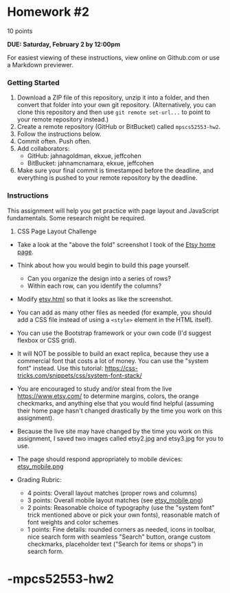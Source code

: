 # Homework #2

10 points

**DUE: Saturday, February 2 by 12:00pm**

For easiest viewing of these instructions, view online on Github.com or use a Markdown previewer.


### Getting Started

1. Download a ZIP file of this repository, unzip it into a folder, and then convert that folder
into your own git repository.  (Alternatively, you can clone this repository and then use `git remote set-url...` to point to your remote repository instead.)
2. Create a remote repository (GitHub or BitBucket) called `mpscs52553-hw2`.
2. Follow the instructions below.
3. Commit often.  Push often.
4. Add collaborators:
    * GitHub: jahnagoldman, ekxue, jeffcohen
    * BitBucket: jahnamcnamara, ekxue, jeffcohen
5. Make sure your final commit is timestamped before the deadline, and everything is pushed to your remote repository by the deadline.


### Instructions

This assignment will help you get practice with page layout and
JavaScript fundamentals.  Some research might be required.


1. CSS Page Layout Challenge
  * Take a look at the "above the fold" screenshot I took of the [Etsy home page](etsy.png).
  * Think about how you would begin to build this page yourself.
    * Can you organize the design into a series of rows?
    * Within each row, can you identify the columns?
  * Modify [etsy.html](etsy.html) so that it looks as like the screenshot.
  * You can add as many other files as needed (for example, you should add a CSS file instead
    of using a `<style>` element in the HTML itself).
  * You can use the Bootstrap framework or your own code (I'd suggest flexbox or CSS grid).
  * It will NOT be possible to build an exact replica, because they use
    a commercial font that costs a lot of money.  You can use
    the "system font" instead.  Use this tutorial: https://css-tricks.com/snippets/css/system-font-stack/
  * You are encouraged to study and/or steal from  the live https://www.etsy.com/ to determine margins,
    colors, the orange checkmarks, and anything else that you would find helpful
    (assuming their home page hasn't changed drastically by the time
    you work on this assignment).
  * Because the live site may have changed by the time you work on this
    assignment, I saved two images called etsy2.jpg and etsy3.jpg
    for you to use.
  * The page should respond appropriately to mobile devices: [etsy_mobile.png](etsy_mobile.png)

  * Grading Rubric:
    * 4 points: Overall layout matches (proper rows and columns)
    * 3 points: Overall mobile layout matches (see [etsy_mobile.png](etsy_mobile.png))
    * 2 points: Reasonable choice of typography (use the "system font" trick mentioned above
      or pick your own fonts), reasonable match of font weights and color schemes
    * 1 points: Fine details: rounded corners as needed, icons in toolbar, nice search form with seamless "Search" button, orange custom checkmarks, placeholder text ("Search for items or shops") in search form.
# -mpcs52553-hw2
